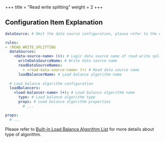+++
title = "Read write splitting"
weight = 2
+++

## Configuration Item Explanation

```yaml
dataSource: # Omit the data source configuration, please refer to the usage

rules:
- !READ_WRITE_SPLITTING
  dataSources:
    <data-source-name> (+): # Logic data source name of read write splitting
      writeDataSourceName: # Write data source name
      readDataSourceNames: 
        - <read-data-source-name> (+) # Read data source name
      loadBalancerName: # Load balance algorithm name
  
  # Load balance algorithm configuration
  loadBalancers:
    <load-balancer-name> (+): # Load balance algorithm name
      type: # Load balance algorithm type
      props: # Load balance algorithm properties
        # ...

props:
  # ...
```

Please refer to [Built-in Load Balance Algorithm List](/en/user-manual/shardingsphere-jdbc/configuration/built-in-algorithm/load-balance) for more details about type of algorithm.
